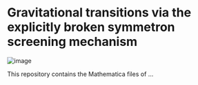 # Gravitational transitions via the explicitly broken symmetron screening mechanism

![image](https://user-images.githubusercontent.com/88026221/158618027-fdd2598a-4471-4e80-9fe2-57de2a7e3c4b.png)


This repository contains the Mathematica files of ...
